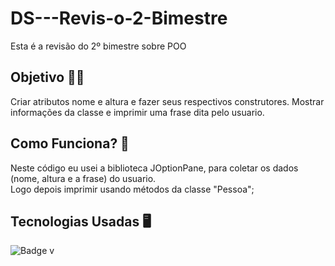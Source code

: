# DS---Revis-o-2-Bimestre

Esta é a revisão do 2º bimestre sobre POO

## Objetivo 👨‍🎓

Criar atributos nome e altura e fazer seus respectivos construtores. Mostrar informações da classe e imprimir uma frase dita pelo usuario.<br>

## Como Funciona? 💭

Neste código eu usei a biblioteca JOptionPane, para coletar os dados (nome, altura e a frase) do usuario. <br>
Logo depois imprimir usando métodos da classe "Pessoa";

## Tecnologias Usadas 🖥️

![Badge](https://img.shields.io/static/v1?label=&message=Java&color=FF4040&style=for-the-badge)
v
